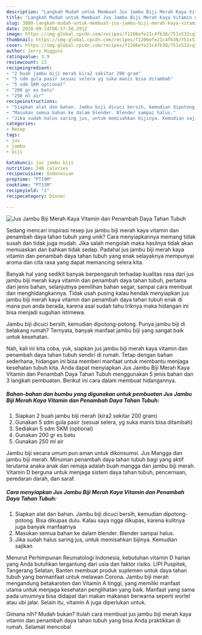```yaml
---
description: "Langkah Mudah untuk Membuat Jus Jambu Biji Merah Kaya Vitamin dan Penambah Daya Tahan Tubuh Anti Gagal"
title: "Langkah Mudah untuk Membuat Jus Jambu Biji Merah Kaya Vitamin dan Penambah Daya Tahan Tubuh Anti Gagal"
slug: 3880-langkah-mudah-untuk-membuat-jus-jambu-biji-merah-kaya-vitamin-dan-penambah-daya-tahan-tubuh-anti-gagal
date: 2020-09-14T06:57:50.291Z
image: https://img-global.cpcdn.com/recipes/f1206efe21c4fb38/751x532cq70/jus-jambu-biji-merah-kaya-vitamin-dan-penambah-daya-tahan-tubuh-foto-resep-utama.jpg
thumbnail: https://img-global.cpcdn.com/recipes/f1206efe21c4fb38/751x532cq70/jus-jambu-biji-merah-kaya-vitamin-dan-penambah-daya-tahan-tubuh-foto-resep-utama.jpg
cover: https://img-global.cpcdn.com/recipes/f1206efe21c4fb38/751x532cq70/jus-jambu-biji-merah-kaya-vitamin-dan-penambah-daya-tahan-tubuh-foto-resep-utama.jpg
author: Jerry Higgins
ratingvalue: 3.9
reviewcount: 13
recipeingredient:
- "2 buah jambu biji merah kira2 sekitar 200 gram"
- "5 sdm gula pasir sesuai selera yg suka manis bisa ditambah"
- "5 sdm SKM optional"
- "200 gr es batu"
- "250 ml air"
recipeinstructions:
- "Siapkan alat dan bahan. Jambu biji dicuci bersih, kemudian dipotong-potong. Bisa dikupas dulu. Kalau saya ngga dikupas, karena kulitnya juga banyak manfaatnya"
- "Masukan semua bahan ke dalam blender. Blender sampai halus."
- "Jika sudah halus saring jus, untuk memisahkan bijinya. Kemudian sajikan"
categories:
- Resep
tags:
- jus
- jambu
- biji

katakunci: jus jambu biji 
nutrition: 248 calories
recipecuisine: Indonesian
preptime: "PT19M"
cooktime: "PT33M"
recipeyield: "2"
recipecategory: Dinner

---
```



![Jus Jambu Biji Merah Kaya Vitamin dan Penambah Daya Tahan Tubuh](https://img-global.cpcdn.com/recipes/f1206efe21c4fb38/751x532cq70/jus-jambu-biji-merah-kaya-vitamin-dan-penambah-daya-tahan-tubuh-foto-resep-utama.jpg)

Sedang mencari inspirasi resep jus jambu biji merah kaya vitamin dan penambah daya tahan tubuh yang unik? Cara menyiapkannya memang tidak susah dan tidak juga mudah. Jika salah mengolah maka hasilnya tidak akan memuaskan dan bahkan tidak sedap. Padahal jus jambu biji merah kaya vitamin dan penambah daya tahan tubuh yang enak selayaknya mempunyai aroma dan cita rasa yang dapat memancing selera kita.

Banyak hal yang sedikit banyak berpengaruh terhadap kualitas rasa dari jus jambu biji merah kaya vitamin dan penambah daya tahan tubuh, pertama dari jenis bahan, selanjutnya pemilihan bahan segar, sampai cara membuat dan menghidangkannya. Tidak usah pusing kalau hendak menyiapkan jus jambu biji merah kaya vitamin dan penambah daya tahan tubuh enak di mana pun anda berada, karena asal sudah tahu triknya maka hidangan ini bisa menjadi suguhan istimewa.

Jambu biji dicuci bersih, kemudian dipotong-potong. Punya jambu biji di belakang rumah? Ternyata, banyak manfaat jambu biji yang sangat baik untuk kesehatan.


Nah, kali ini kita coba, yuk, siapkan jus jambu biji merah kaya vitamin dan penambah daya tahan tubuh sendiri di rumah. Tetap dengan bahan sederhana, hidangan ini bisa memberi manfaat untuk membantu menjaga kesehatan tubuh kita. Anda dapat menyiapkan Jus Jambu Biji Merah Kaya Vitamin dan Penambah Daya Tahan Tubuh menggunakan 5 jenis bahan dan 3 langkah pembuatan. Berikut ini cara dalam membuat hidangannya.

<!--inarticleads1-->

##### Bahan-bahan dan bumbu yang digunakan untuk pembuatan Jus Jambu Biji Merah Kaya Vitamin dan Penambah Daya Tahan Tubuh:

1. Siapkan 2 buah jambu biji merah (kira2 sekitar 200 gram)
1. Gunakan 5 sdm gula pasir (sesuai selera, yg suka manis bisa ditambah)
1. Sediakan 5 sdm SKM (optional)
1. Gunakan 200 gr es batu
1. Gunakan 250 ml air


Jambu biji secara umum pun aman untuk dikonsumsi. Jus Mangga dan jambu biji merah. Minuman penambah daya tahan tubuh bagi yang aktif terutama anaka anak dan remaja adalah buah mangga dan jambu biji merah. Vitamin D berguna untuk menjaga sistem daya tahan tubuh, pencernaan, peredaran darah, dan saraf. 

<!--inarticleads2-->

##### Cara menyiapkan Jus Jambu Biji Merah Kaya Vitamin dan Penambah Daya Tahan Tubuh:

1. Siapkan alat dan bahan. Jambu biji dicuci bersih, kemudian dipotong-potong. Bisa dikupas dulu. Kalau saya ngga dikupas, karena kulitnya juga banyak manfaatnya
1. Masukan semua bahan ke dalam blender. Blender sampai halus.
1. Jika sudah halus saring jus, untuk memisahkan bijinya. Kemudian sajikan


Menurut Perhimpunan Reumatologi Indonesia, kebutuhan vitamin D harian yang Anda butuhkan tergantung dari usia dan faktor risiko. LIPI Puspitek, Tangerang Selatan, Banten membuat produk suplemen untuk daya tahan tubuh yang bermanfaat untuk melawan Corona. Jambu biji merah mengandung betakaroten dan Vitamin A tinggi, yang memiliki manfaat utama untuk menjaga kesehatan penglihatan yang baik. Manfaat yang sama pada umumnya bisa didapat dari makan makanan berwarna seperti wortel atau ubi jalar. Selain itu, vitamin A juga diperlukan untuk. 

Gimana nih? Mudah bukan? Itulah cara membuat jus jambu biji merah kaya vitamin dan penambah daya tahan tubuh yang bisa Anda praktikkan di rumah. Selamat mencoba!
